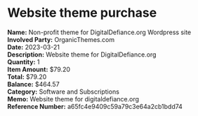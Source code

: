 # Website theme purchase

**Name:** Non-profit theme for DigitalDefiance.org Wordpress site  
**Involved Party:** OrganicThemes.com  
**Date:** 2023-03-21  
**Description:** Website theme for DigitalDefiance.org  
**Quantity:** 1  
**Item Amount:** $79.20  
**Total:** $79.20  
**Balance:** $464.57  
**Category:** Software and Subscriptions  
**Memo:** Website theme for digitaldefiance.org  
**Reference Number:** a65fc4e9409c59a79c3e64a2cb1bdd74  
